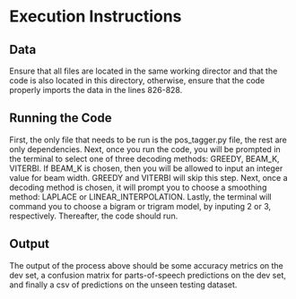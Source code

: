 # Execution Instructions

## Data
Ensure that all files are located in the same working director and that the code is also located in this directory, otherwise, ensure that the code properly imports the data in the lines 826-828. 

## Running the Code
First, the only file that needs to be run is the pos_tagger.py file, the rest are only dependencies. Next, once you run the code, you will be prompted in the terminal to select one of three decoding methods: GREEDY, BEAM_K, VITERBI. If BEAM_K is chosen, then you will be allowed to input an integer value for beam width. GREEDY and VITERBI will skip this step. Next, once a decoding method is chosen, it will prompt you to choose a smoothing method: LAPLACE or LINEAR_INTERPOLATION. Lastly, the terminal will command you to choose a bigram or trigram model, by inputing 2 or 3, respectively. Thereafter, the code should run.

## Output
The output of the process above should be some accuracy metrics on the dev set, a confusion matrix for parts-of-speech predictions on the dev set, and finally a csv of predictions on the unseen testing dataset. 